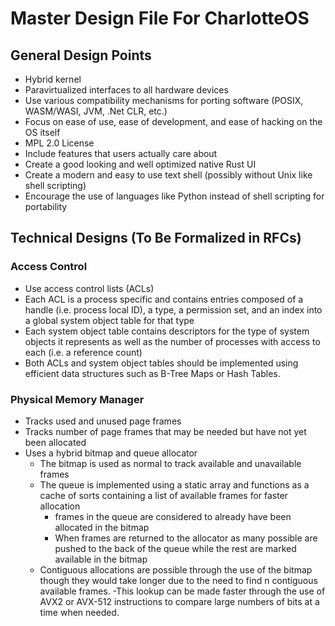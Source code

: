 # Master Design File For CharlotteOS

## General Design Points

- Hybrid kernel
- Paravirtualized interfaces to all hardware devices
- Use various compatibility mechanisms for porting software (POSIX, WASM/WASI, JVM, .Net CLR, etc.)
- Focus on ease of use, ease of development, and ease of hacking on the OS itself
- MPL 2.0 License
- Include features that users actually care about
- Create a good looking and well optimized native Rust UI
- Create a modern and easy to use text shell (possibly without Unix like shell scripting)
- Encourage the use of languages like Python instead of shell scripting for portability

## Technical Designs (To Be Formalized in RFCs)

### Access Control

- Use access control lists (ACLs)
- Each ACL is a process specific and contains entries composed of a handle (i.e. process local ID), a type, a permission set, and an index into a global system object table for that type
- Each system object table contains descriptors for the type of system objects it represents as well as the number of processes with access to each (i.e. a reference count)
- Both ACLs and system object tables should be implemented using efficient data structures such as B-Tree Maps or Hash Tables.

### Physical Memory Manager

- Tracks used and unused page frames
- Tracks number of page frames that may be needed but have not yet been allocated
- Uses a hybrid bitmap and queue allocator
	- The bitmap is used as normal to track available and unavailable frames
	- The queue is implemented using a static array and functions as a cache of sorts containing a list of available frames for faster allocation
		- frames in the queue are considered to already have been allocated in the bitmap
		- When frames are returned to the allocator as many possible are pushed to the back of the queue while the rest are marked available in the bitmap
	- Contiguous allocations are possible through the use of the bitmap though they would take longer due to the need to find n contiguous available frames.
		-This lookup can be made faster through the use of AVX2 or AVX-512 instructions to compare large numbers of bits at a time when needed.